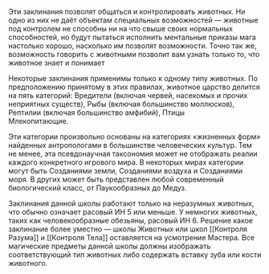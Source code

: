 Эти заклинания позволят общаться и контролировать животных. Ни одно из них не даёт объектам специальных возможностей — животные под контролем не способны ни на что свыше своих нормальных способностей, но будут пытаться исполнить ментальные приказы мага настолько хорошо, насколько им позволят возможности. Точно так же, возможность говорить с животными позволит вам узнать только то, что животное знает и понимает

Некоторые заклинания применимы только к одному типу животных. По предположению принятому в этих правилах, животное царство делится на пять категорий: 
Вредители (включая червей, насекомых и прочих неприятных существ), 
Рыбы (включая большинство моллюсков),
Рептилии (включая большинство амфибий), 
Птицы  
Млекопитающие. 

Эти категории произвольно основаны на категориях «жизненных форм» найденных антропологами в большинстве человеческих культур. Тем не менее, эта псевдонаучная таксономия может не отображать реалии каждого конкретного игрового мира.
В некоторых мирах категории могут быть Созданиями земли, Созданиями воздуха и Созданиями моря. В других может быть представлен любой современный биологический класс, от Паукообразных до Медуз.

Заклинания данной школы работают только на неразумных животных, что обычно означает расовый ИН 5 или меньше. У немногих животных, таких как человекообразные обезьяны, расовый ИН 6. Решение какое заклинание более уместно — школы Животных или школ [[Контроля Разума]] и [[Контроля Тела]] оставляется на усмотрение Мастера. Все магические предметы данной школы должны изображать соответствующий тип животных либо содержать вставку зуба или кости животного.

